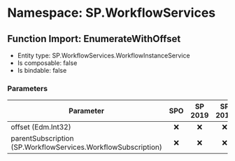 # Namespace: SP.WorkflowServices

## Function Import: EnumerateWithOffset

- Entity type: SP.WorkflowServices.WorkflowInstanceService
- Is composable: false
- Is bindable: false

### Parameters

Parameter | SPO | SP 2019 | SP 2016 | SP 2013
----------|:---:|:-------:|:-------:|:-------
offset (Edm.Int32) | ❌ | ❌ | ❌ | ✅
parentSubscription (SP.WorkflowServices.WorkflowSubscription) | ❌ | ❌ | ❌ | ✅